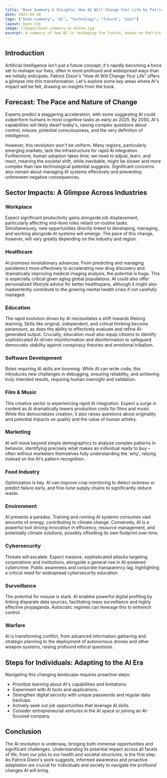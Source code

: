 ```yaml
---
title: "Book Summary & Insights: How AI Will Change Your Life by Patrick Dixon"
date: 2025-04-30
tags: ["book-summary", "AI", "technology", "future", "post"]
layout: base.njk
image: /images/book-summary-ai-dixon.jpg
excerpt: A summary of how AI is reshaping the future, based on Patrick Dixon's predictions.
---
```


## Introduction

Artificial Intelligence isn't just a future concept; it's rapidly becoming a force set to reshape our lives, often in more profound and widespread ways than we initially anticipate. Patrick Dixon's "How AI Will Change Your Life" offers a glimpse into this transformation. Let's explore some key areas where AI's impact will be felt, drawing on insights from the book.

## Forecast: The Pace and Nature of Change

Experts predict a staggering acceleration, with some suggesting AI could outperform humans in most cognitive tasks as early as 2025. By 2050, AI's capabilities will likely dwarf today's, raising complex questions about control, misuse, potential consciousness, and the very definition of intelligence.

However, this revolution won't be uniform. Many regions, particularly emerging markets, lack the infrastructure for rapid AI integration. Furthermore, human adoption takes time; we need to adjust, learn, and react, meaning the societal shift, while inevitable, might be slower and more complex than raw technological potential suggests. Significant concerns also remain about managing AI systems effectively and preventing unforeseen negative consequences.

## Sector Impacts: A Glimpse Across Industries

### Workplace
Expect significant productivity gains alongside job displacement, particularly affecting mid-level roles reliant on routine tasks. Simultaneously, new opportunities directly linked to developing, managing, and working alongside AI systems will emerge. The pace of this change, however, will vary greatly depending on the industry and region.

### Healthcare
AI promises revolutionary advances. From predicting and managing pandemics more effectively to accelerating new drug discovery and dramatically improving medical imaging analysis, the potential is huge. This is especially critical given aging global populations. AI could also offer personalized lifestyle advice for better healthspans, although it might also inadvertently contribute to the growing mental health crisis if not carefully managed.

### Education
The rapid evolution driven by AI necessitates a shift towards lifelong learning. Skills like original, independent, and critical thinking become paramount, as does the ability to effectively evaluate and refine AI-generated output. Crucially, education must also equip citizens to identify sophisticated AI-driven misinformation and disinformation to safeguard democratic stability against conspiracy theories and emotional tribalism.

### Software Development
Roles requiring AI skills are booming. While AI can write code, this introduces new challenges in debugging, ensuring reliability, and achieving truly intended results, requiring human oversight and validation.

### Film & Music
This creative sector is experiencing rapid AI integration. Expect a surge in content as AI dramatically lowers production costs for films and music. While this democratizes creation, it also raises questions about originality and potential impacts on quality and the value of human artistry.

### Marketing
AI will move beyond simple demographics to analyze complex patterns in behavior, identifying precisely what makes an individual ready to buy – often without marketers themselves fully understanding the 'why', relying instead on the AI's pattern recognition.

### Food Industry
Optimization is key. AI can improve crop monitoring to detect sickness or predict failure early, and fine-tune supply chains to significantly reduce waste.

### Environment
AI presents a paradox. Training and running AI systems consumes vast amounts of energy, contributing to climate change. Conversely, AI is a powerful tool driving innovation in efficiency, resource management, and potentially climate solutions, possibly offsetting its own footprint over time.

### Cybersecurity
Threats will escalate. Expect massive, sophisticated attacks targeting corporations and institutions, alongside a general rise in AI-powered cybercrime. Public awareness and corporate transparency lag, highlighting a critical need for widespread cybersecurity education.

### Surveillance
The potential for misuse is stark. AI enables powerful digital profiling by linking disparate data sources, facilitating mass surveillance and highly effective propaganda. Autocratic regimes can leverage this to entrench control.

### Warfare
AI is transforming conflict, from advanced information gathering and strategic planning to the deployment of autonomous drones and other weapon systems, raising profound ethical questions.

## Steps for Individuals: Adapting to the AI Era

Navigating this changing landscape requires proactive steps:
*   Prioritize learning about AI's capabilities and limitations.
*   Experiment with AI tools and applications.
*   Strengthen digital security with unique passwords and regular data backups.
*   Actively seek out job opportunities that leverage AI skills.
*   Consider entrepreneurial ventures in the AI space or joining an AI-focused company.

## Conclusion

The AI revolution is underway, bringing both immense opportunities and significant challenges. Understanding its potential impact across all facets of life, from our jobs to our health and societal structures, is the first step. As Patrick Dixon's work suggests, informed awareness and proactive adaptation are crucial for individuals and society to navigate the profound changes AI will bring.